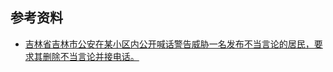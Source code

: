
## 参考资料

- [吉林省吉林市公安在某小区内公开喊话警告威胁一名发布不当言论的居民，要求其删除不当言论并接电话。](https://twitter.com/SpeechFreedomCN/status/1512369519754465289?cxt=HHwWksC-oZeEgv0pAAAA)